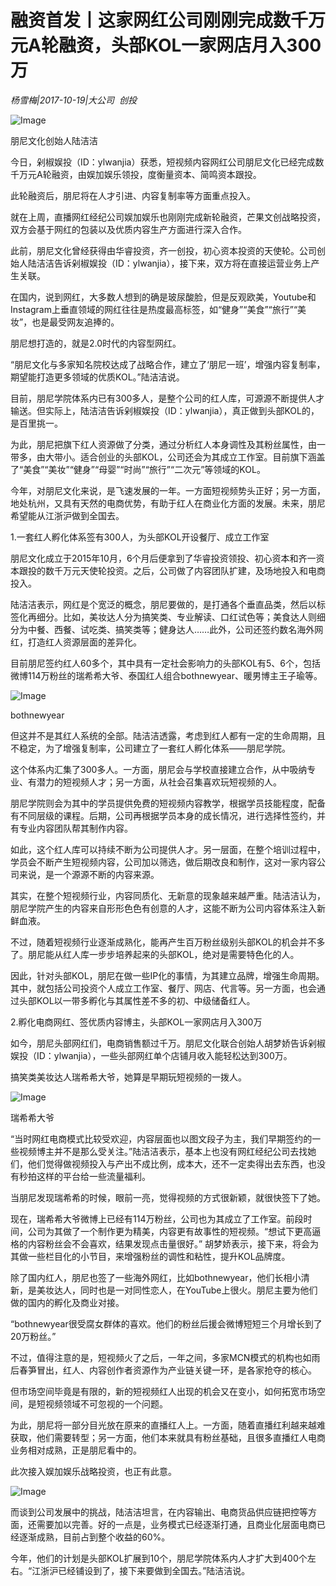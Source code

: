 # 融资首发丨这家网红公司刚刚完成数千万元A轮融资，头部KOL一家网店月入300万

*杨雪梅|2017-10-19|大公司 
                                                创投*

![Image](http://si1.go2yd.com/get-image/0IYCw2ZlLCC)

﻿朋尼文化创始人陆洁洁

今日，剁椒娱投（ID：ylwanjia）获悉，短视频内容网红公司朋尼文化已经完成数千万元A轮融资，由娱加娱乐领投，度衡量资本、简鸣资本跟投。

此轮融资后，朋尼将在人才引进、内容复制率等方面重点投入。

就在上周，直播网红经纪公司娱加娱乐也刚刚完成新轮融资，芒果文创战略投资，双方会基于网红的包装以及优质内容生产方面进行深入合作。

此前，朋尼文化曾经获得由华睿投资，齐一创投，初心资本投资的天使轮。公司创始人陆洁洁告诉剁椒娱投（ID：ylwanjia），接下来，双方将在直接运营业务上产生关联。

在国内，说到网红，大多数人想到的确是玻尿酸脸，但是反观欧美，Youtube和Instagram上垂直领域的网红往往是热度最高标签，如“健身”“美食”“旅行”“美妆”，也是最受网友追捧的。

朋尼想打造的，就是2.0时代的内容型网红。

“朋尼文化与多家知名院校达成了战略合作，建立了‘朋尼一班’，增强内容复制率，期望能打造更多领域的优质KOL。”陆洁洁说。

目前，朋尼学院体系内已有300多人，是整个公司的红人库，可源源不断提供人才输送。但实际上，陆洁洁告诉剁椒娱投（ID：ylwanjia），真正做到头部KOL的，是百里挑一。

为此，朋尼把旗下红人资源做了分类，通过分析红人本身调性及其粉丝属性，由一带多，由大带小。适合创业的头部KOL，公司还会为其成立工作室。目前旗下涵盖了“美食”“美妆”“健身”“母婴”“时尚”“旅行”“二次元”等领域的KOL。

今年，对朋尼文化来说，是飞速发展的一年。一方面短视频势头正好；另一方面，地处杭州，又具有天然的电商优势，有助于红人在商业化方面的发展。未来，朋尼希望能从江浙沪做到全国去。

1.一套红人孵化体系签有300人，为头部KOL开设餐厅、成立工作室

朋尼文化成立于2015年10月，6个月后便拿到了华睿投资领投、初心资本和齐一资本跟投的数千万元天使轮投资。之后，公司做了内容团队扩建，及场地投入和电商投入。

陆洁洁表示，网红是个宽泛的概念，朋尼要做的，是打通各个垂直品类，然后以标签化再细分。比如，美妆达人分为搞笑类、专业解读、口红试色等；美食达人则细分为中餐、西餐、试吃类、搞笑类等；健身达人……此外，公司还签约数名海外网红，打造红人资源层面的差异化。

目前朋尼签约红人60多个，其中具有一定社会影响力的头部KOL有5、6个，包括微博114万粉丝的瑞希希大爷、泰国红人组合bothnewyear、暖男博主王子瑜等。

![Image](http://si1.go2yd.com/get-image/0IYCw6XSwD2)

bothnewyear

但这并不是其红人系统的全部。陆洁洁透露，考虑到红人都有一定的生命周期，且不稳定，为了增强复制率，公司建立了一套红人孵化体系——朋尼学院。

这个体系内汇集了300多人。一方面，朋尼会与学校直接建立合作，从中吸纳专业、有潜力的短视频人才；另一方面，从社会召集喜欢玩短视频的人。

朋尼学院则会为其中的学员提供免费的短视频内容教学，根据学员技能程度，配备有不同层级的课程。后期，公司再根据学员本身的成长情况，进行选择性签约，并有专业内容团队帮其制作内容。

如此，这个红人库可以持续不断为公司提供人才。另一层面，在整个培训过程中，学员会不断产生短视频内容，公司加以筛选，做后期改良和制作，这对一家内容公司来说，是一个源源不断的内容来源。

其实，在整个短视频行业，内容同质化、无新意的现象越来越严重。陆洁洁认为，朋尼学院产生的内容来自形形色色有创意的人才，这能不断为公司内容体系注入新鲜血液。

不过，随着短视频行业逐渐成熟化，能再产生百万粉丝级别头部KOL的机会并不多了。朋尼能从红人库一步步培养起来的头部KOL，绝对是需要特色化的人。

因此，针对头部KOL，朋尼在做一些IP化的事情，为其建立品牌，增强生命周期。其中，就包括公司投资个人成立工作室、餐厅、网店、代言等。另一方面，也会通过头部KOL以一带多孵化与其属性差不多的初、中级储备红人。

2.孵化电商网红、签优质内容博主，头部KOL一家网店月入300万

如今，朋尼头部网红们，电商销售额过千万。朋尼文化联合创始人胡梦娇告诉剁椒娱投（ID：ylwanjia），一些头部网红单个店铺月收入能轻松达到300万。

搞笑类美妆达人瑞希希大爷，她算是早期玩短视频的一拨人。

![Image](http://si1.go2yd.com/get-image/0IYCw43nQkC)

﻿瑞希希大爷

“当时网红电商模式比较受欢迎，内容层面也以图文段子为主，我们早期签约的一些视频博主并不是那么受关注。”陆洁洁表示，基本上也没有网红经纪公司去找她们，他们觉得做视频投入与产出不成比例，成本大，还不一定卖得出去东西，也没有秒拍这样的平台给一些流量福利。

当朋尼发现瑞希希的时候，眼前一亮，觉得视频的方式很新颖，就很快签下了她。

现在，瑞希希大爷微博上已经有114万粉丝，公司也为其成立了工作室。前段时间，公司为其做了一个制作更为精美，内容更有故事性的短视频。“想试下更高逼格的内容粉丝会不会喜欢，结果发现点击量很好。” 胡梦娇表示，接下来，将会为其做一些栏目化的小节目，来增强粉丝的调性和粘性，提升KOL品牌度。

除了国内红人，朋尼也签了一些海外网红，比如bothnewyear，他们长相小清新，是美妆达人，同时也是一对同性恋人，在YouTube上很火。朋尼主要为他们做的国内的孵化及商业对接。

“bothnewyear很受腐女群体的喜欢。他们的粉丝后援会微博短短三个月增长到了20万粉丝。”

不过，值得注意的是，短视频火了之后，一年之间，多家MCN模式的机构也如雨后春笋冒出，红人、内容创作者资源作为产业链关键一环，是各家抢夺的核心。

但市场空间毕竟是有限的，新的短视频红人出现的机会又在变小，如何拓宽市场空间，是短视频领域不可忽视的一个问题。

为此，朋尼将一部分目光放在原来的直播红人上。一方面，随着直播红利越来越难获取，他们需要转型；另一方面，他们本来就具有粉丝基础，且很多直播红人电商业务相对成熟，正是朋尼看中的。

此次接入娱加娱乐战略投资，也正有此意。

![Image](http://si1.go2yd.com/get-image/0IYCw58tKOu)

而谈到公司发展中的挑战，陆洁洁坦言，在内容输出、电商货品供应链把控等方面，还需要加以完善。好的一点是，业务模式已经逐渐打通，且商业化层面电商已经逐渐成熟，目前占到整个收益的60%。

今年，他们的计划是头部KOL扩展到10个，朋尼学院体系内人才扩大到400个左右。“江浙沪已经铺设到了，接下来要做到全国去。”陆洁洁说。

